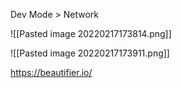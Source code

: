 Dev Mode > Network

![[Pasted image 20220217173814.png]]

![[Pasted image 20220217173911.png]]

https://beautifier.io/

